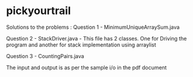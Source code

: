 # pickyourtrail
Solutions to the problems : 
Question 1 - MinimumUniqueArraySum.java 

Question 2 - StackDriver.java - This file has 2 classes. One for Driving the program and another for stack implementation using arraylist

Question 3 - CountingPairs.java

The input and output is as per the sample i/o in the pdf document
